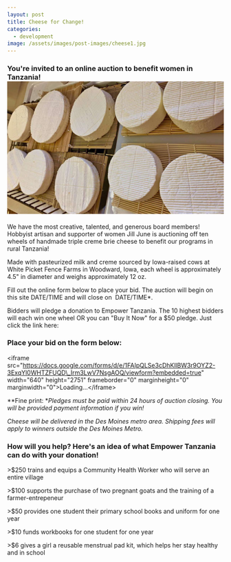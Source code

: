 ```yaml
---
layout: post
title: Cheese for Change!
categories:
  - development
image: /assets/images/post-images/cheese1.jpg
---
```


### You're invited to an online auction to benefit women in Tanzania!![](/uploads/cheese2.jpg)

We have the most creative, talented, and generous board members! Hobbyist artisan and supporter of women Jill June is auctioning off ten wheels of handmade triple creme brie cheese to benefit our programs in rural Tanzania!

Made with pasteurized milk and creme sourced by Iowa-raised cows at White Picket Fence Farms in Woodward, Iowa, each wheel is approximately 4.5" in diameter and weighs approximately 12 oz.&nbsp;

Fill out the online form below to place your bid. The auction will begin on this site DATE/TIME and will close on &nbsp;DATE/TIME\*.

Bidders will pledge a donation to Empower Tanzania. The 10 highest bidders will each win one wheel OR you can "Buy It Now" for a $50 pledge. Just click the link here:

### Place your bid on the form below:

&lt;iframe src="https://docs.google.com/forms/d/e/1FAIpQLSe3cDhKllBW3r9OYZ2-3ExqYl0WHTZFUQD\_Irm3LwV7NsgAOQ/viewform?embedded=true" width="640" height="2751" frameborder="0" marginheight="0" marginwidth="0"&gt;Loading...&lt;/iframe&gt;

*\*Fine print:&nbsp;**Pledges must be paid within 24 hours of auction closing. You will be provided payment information if you win!*

*Cheese will be delivered in the Des Moines metro area. Shipping fees will apply to winners outside the Des Moines Metro.*

### How will you help? Here's an idea of what Empower Tanzania can do with your donation!

&gt;$250 trains and equips a Community Health Worker who will serve an entire village

&gt;$100 supports the purchase of two pregnant goats and the training of a farmer-entrepeneur

&gt;$50 provides one student their primary school books and uniform for one year

&gt;$10 funds workbooks for one student for one year

&gt;$6 gives a girl a reusable menstrual pad kit, which helps her stay healthy and in school
